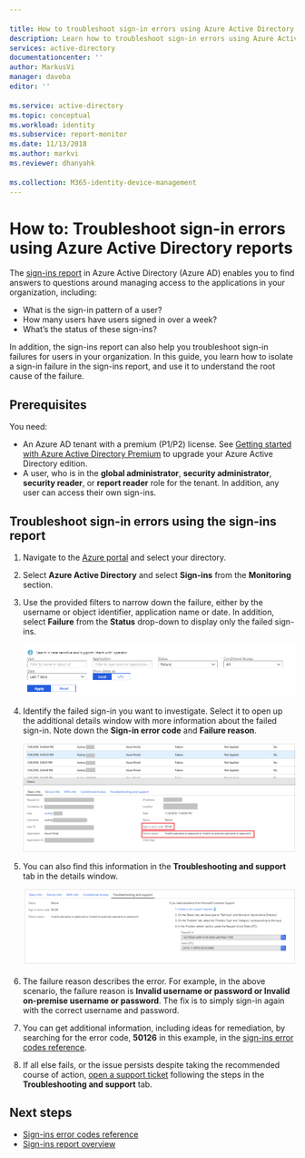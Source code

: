```yaml
---

title: How to troubleshoot sign-in errors using Azure Active Directory reports | Microsoft Docs
description: Learn how to troubleshoot sign-in errors using Azure Active Directory reports in the Azure portal
services: active-directory
documentationcenter: ''
author: MarkusVi
manager: daveba
editor: ''

ms.service: active-directory
ms.topic: conceptual
ms.workload: identity
ms.subservice: report-monitor
ms.date: 11/13/2018
ms.author: markvi
ms.reviewer: dhanyahk 

ms.collection: M365-identity-device-management
---
```


# How to: Troubleshoot sign-in errors using Azure Active Directory reports

The [sign-ins report](concept-sign-ins.md) in Azure Active Directory (Azure AD) enables you to find answers to questions around managing access to the applications in your organization, including:

- What is the sign-in pattern of a user?
- How many users have users signed in over a week?
- What’s the status of these sign-ins?


In addition, the sign-ins report can also help you troubleshoot sign-in failures for users in your organization. In this guide, you learn how to isolate a sign-in failure in the sign-ins report, and use it to understand the root cause of the failure.

## Prerequisites

You need:

* An Azure AD tenant with a premium (P1/P2) license. See [Getting started with Azure Active Directory Premium](../fundamentals/active-directory-get-started-premium.md) to upgrade your Azure Active Directory edition.
* A user, who is in the **global administrator**, **security administrator**, **security reader**, or **report reader** role for the tenant. In addition, any user can access their own sign-ins. 

## Troubleshoot sign-in errors using the sign-ins report

1. Navigate to the [Azure portal](https://portal.azure.com) and select your directory.
2. Select **Azure Active Directory** and select **Sign-ins** from the **Monitoring** section. 
3. Use the provided filters to narrow down the failure, either by the username or object identifier, application name or date. In addition, select **Failure** from the **Status** drop-down to display only the failed sign-ins. 

    ![Filter results](./media/howto-troubleshoot-sign-in-errors/filters.png)
        
4. Identify the failed sign-in you want to investigate. Select it to open up the additional details window with more information about the failed sign-in. Note down the **Sign-in error code** and **Failure reason**. 

    ![Select record](./media/howto-troubleshoot-sign-in-errors/sign-in-failures.png)
        
5. You can also find this information in the **Troubleshooting and support** tab in the details window.

    ![Troubleshooting and support](./media/howto-troubleshoot-sign-in-errors/troubleshooting-and-support.png)

6. The failure reason describes the error. For example, in the above scenario, the failure reason is **Invalid username or password or Invalid on-premise username or password**. The fix is to simply sign-in again with the correct username and password.

7. You can get additional information, including ideas for remediation, by searching for the error code, **50126** in this example, in the [sign-ins error codes reference](reference-sign-ins-error-codes.md). 

8. If all else fails, or the issue persists despite taking the recommended course of action, [open a support ticket](../fundamentals/active-directory-troubleshooting-support-howto.md) following the steps in the **Troubleshooting and support** tab. 

## Next steps

* [Sign-ins error codes reference](reference-sign-ins-error-codes.md)
* [Sign-ins report overview](concept-sign-ins.md)
